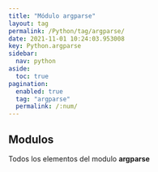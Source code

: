 ```yaml
---
title: "Módulo argparse"
layout: tag
permalink: /Python/tag/argparse/
date: 2021-11-01 10:24:03.953008
key: Python.argparse
sidebar: 
  nav: python
aside: 
  toc: true
pagination: 
  enabled: true
  tag: "argparse"
  permalink: /:num/
---
```


<h2>Modulos</h2>
Todos los elementos del modulo <strong>argparse</strong>
